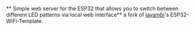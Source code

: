 ** Simple web server for the ESP32 that allows you to switch between different LED patterns via local web interface**
a fork of [jayambi](https://github.com/jayambi)'s ESP32-WiFi-Template.
